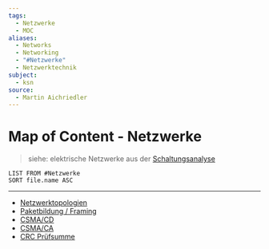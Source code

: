 ```yaml
---
tags:
  - Netzwerke
  - MOC
aliases:
  - Networks
  - Networking
  - "#Netzwerke"
  - Netzwerktechnik
subject:
  - ksn
source:
  - Martin Aichriedler
---
```


# Map of Content - Netzwerke

> siehe: elektrische Netzwerke aus der [Schaltungsanalyse](../Elektrotechnik/Schaltungsanalyse.md)

```dataview
LIST FROM #Netzwerke 
SORT file.name ASC
```

---

- [Netzwerktopologien](Netzwerktopologien.md)
- [Paketbildung / Framing](Paketbildung%20/%20Framing)
- [CSMA/CD](CSMA/CD)
- [CSMA/CA](CSMA/CA)
- [CRC Prüfsumme](CRC%20Pr%C3%BCfsumme)